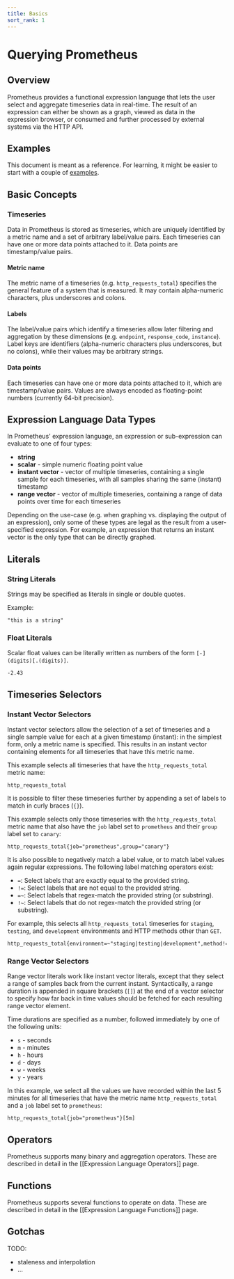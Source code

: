 ```yaml
---
title: Basics
sort_rank: 1
---
```


# Querying Prometheus

## Overview

Prometheus provides a functional expression language that lets the user select
and aggregate timeseries data in real-time. The result of an expression can
either be shown as a graph, viewed as data in the expression browser, or
consumed and further processed by external systems via the HTTP API.

## Examples

This document is meant as a reference. For learning, it might be easier to
start with a couple of [examples](/docs/using/querying/examples).

## Basic Concepts

### Timeseries

Data in Prometheus is stored as timeseries, which are uniquely identified by a
metric name and a set of arbitrary label/value pairs. Each timeseries can have
one or more data points attached to it. Data points are timestamp/value pairs.

#### Metric name
The metric name of a timeseries (e.g. `http_requests_total`) specifies the
general feature of a system that is measured. It may contain alpha-numeric
characters, plus underscores and colons.

#### Labels
The label/value pairs which identify a timeseries allow later filtering and
aggregation by these dimensions (e.g. `endpoint`, `response_code`, `instance`). Label keys
are identifiers (alpha-numeric characters plus underscores, but no colons),
while their values may be arbitrary strings.

#### Data points
Each timeseries can have one or more data points attached to it, which are
timestamp/value pairs. Values are always encoded as floating-point numbers
(currently 64-bit precision).

## Expression Language Data Types

In Prometheus' expression language, an expression or sub-expression can
evaluate to one of four types:

* **string**
* **scalar** - simple numeric floating point value
* **instant vector** - vector of multiple timeseries, containing a single sample for each timeseries, with all samples sharing the same (instant) timestamp
* **range vector** - vector of multiple timeseries, containing a range of data points over time for each timeseries

Depending on the use-case (e.g. when graphing vs. displaying the output of an
expression), only some of these types are legal as the result from a
user-specified expression. For example, an expression that returns an instant
vector is the only type that can be directly graphed.

## Literals

### String Literals

Strings may be specified as literals in single or double quotes.

Example:

    "this is a string"

### Float Literals

Scalar float values can be literally written as numbers of the form
`[-](digits)[.(digits)]`.

    -2.43

## Timeseries Selectors

### Instant Vector Selectors

Instant vector selectors allow the selection of a set of timeseries and a
single sample value for each at a given timestamp (instant): in the simplest
form, only a metric name is specified. This results in an instant vector
containing elements for all timeseries that have this metric name.

This example selects all timeseries that have the `http_requests_total` metric
name:

    http_requests_total

It is possible to filter these timeseries further by appending a set of labels
to match in curly braces (`{}`).

This example selects only those timeseries with the `http_requests_total`
metric name that also have the `job` label set to `prometheus` and their
`group` label set to `canary`:

    http_requests_total{job="prometheus",group="canary"}

It is also possible to negatively match a label value, or to match label values
again regular expressions. The following label matching operators exist:

* `=`: Select labels that are exactly equal to the provided string.
* `!=`: Select labels that are not equal to the provided string.
* `=~`: Select labels that regex-match the provided string (or substring).
* `!~`: Select labels that do not regex-match the provided string (or substring).

For example, this selects all `http_requests_total` timeseries for `staging`,
`testing`, and `development` environments and HTTP methods other than `GET`.

    http_requests_total{environment=~"staging|testing|development",method!="GET"}

### Range Vector Selectors

Range vector literals work like instant vector literals, except that they
select a range of samples back from the current instant. Syntactically, a range
duration is appended in square brackets (`[]`) at the end of a vector selector
to specify how far back in time values should be fetched for each resulting
range vector element.

Time durations are specified as a number, followed immediately by one of the
following units:

* `s` - seconds
* `m` - minutes
* `h` - hours
* `d` - days
* `w` - weeks
* `y` - years

In this example, we select all the values we have recorded within the last 5
minutes for all timeseries that have the metric name `http_requests_total` and
a `job` label set to `prometheus`:

    http_requests_total{job="prometheus"}[5m]

## Operators

Prometheus supports many binary and aggregation operators. These are described
in detail in the [[Expression Language Operators]] page.

## Functions

Prometheus supports several functions to operate on data. These are described
in detail in the [[Expression Language Functions]] page.

## Gotchas

TODO:
* staleness and interpolation
* ...
